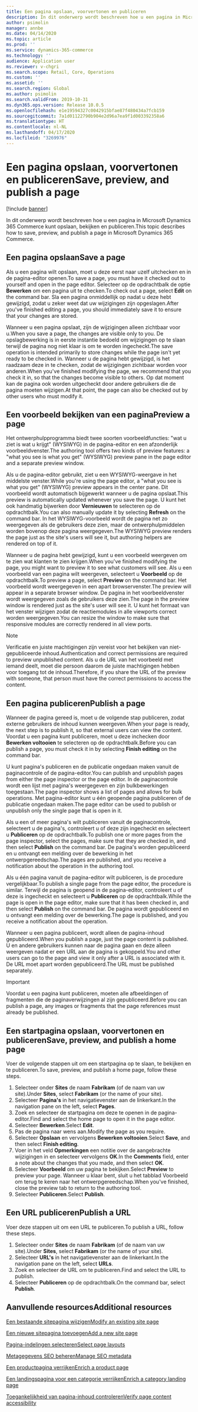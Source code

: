 ```yaml
---
title: Een pagina opslaan, voorvertonen en publiceren
description: In dit onderwerp wordt beschreven hoe u een pagina in Microsoft Dynamics 365 Commerce kunt opslaan, bekijken en publiceren.
author: psimolin
manager: annbe
ms.date: 04/14/2020
ms.topic: article
ms.prod: ''
ms.service: dynamics-365-commerce
ms.technology: ''
audience: Application user
ms.reviewer: v-chgri
ms.search.scope: Retail, Core, Operations
ms.custom: ''
ms.assetid: ''
ms.search.region: Global
ms.author: psimolin
ms.search.validFrom: 2019-10-31
ms.dyn365.ops.version: Release 10.0.5
ms.openlocfilehash: e1e19594327c0042915bfae87f480434a7fcb159
ms.sourcegitcommit: 7a1d01122790b904e2d96a7ea9f1d003392358a6
ms.translationtype: HT
ms.contentlocale: nl-NL
ms.lasthandoff: 04/17/2020
ms.locfileid: "3269976"
---
```

# <a name="save-preview-and-publish-a-page"></a><span data-ttu-id="43cd6-103">Een pagina opslaan, voorvertonen en publiceren</span><span class="sxs-lookup"><span data-stu-id="43cd6-103">Save, preview, and publish a page</span></span>

[!include [banner](includes/banner.md)]

<span data-ttu-id="43cd6-104">In dit onderwerp wordt beschreven hoe u een pagina in Microsoft Dynamics 365 Commerce kunt opslaan, bekijken en publiceren.</span><span class="sxs-lookup"><span data-stu-id="43cd6-104">This topic describes how to save, preview, and publish a page in Microsoft Dynamics 365 Commerce.</span></span>

## <a name="save-a-page"></a><span data-ttu-id="43cd6-105">Een pagina opslaan</span><span class="sxs-lookup"><span data-stu-id="43cd6-105">Save a page</span></span>

<span data-ttu-id="43cd6-106">Als u een pagina wilt opslaan, moet u deze eerst naar uzelf uitchecken en in de pagina-editor openen.</span><span class="sxs-lookup"><span data-stu-id="43cd6-106">To save a page, you must have it checked out to yourself and open in the page editor.</span></span> <span data-ttu-id="43cd6-107">Selecteer op de opdrachtbalk de optie **Bewerken** om een pagina uit te checken.</span><span class="sxs-lookup"><span data-stu-id="43cd6-107">To check out a page, select **Edit** on the command bar.</span></span> <span data-ttu-id="43cd6-108">Sla een pagina onmiddellijk op nadat u deze hebt gewijzigd, zodat u zeker weet dat uw wijzigingen zijn opgeslagen.</span><span class="sxs-lookup"><span data-stu-id="43cd6-108">After you've finished editing a page, you should immediately save it to ensure that your changes are stored.</span></span>

<span data-ttu-id="43cd6-109">Wanneer u een pagina opslaat, zijn de wijzigingen alleen zichtbaar voor u.</span><span class="sxs-lookup"><span data-stu-id="43cd6-109">When you save a page, the changes are visible only to you.</span></span> <span data-ttu-id="43cd6-110">De opslagbewerking is in eerste instantie bedoeld om wijzigingen op te slaan terwijl de pagina nog niet klaar is om te worden ingecheckt.</span><span class="sxs-lookup"><span data-stu-id="43cd6-110">The save operation is intended primarily to store changes while the page isn't yet ready to be checked in.</span></span> <span data-ttu-id="43cd6-111">Wanneer u de pagina hebt gewijzigd, is het raadzaam deze in te checken, zodat de wijzigingen zichtbaar worden voor anderen.</span><span class="sxs-lookup"><span data-stu-id="43cd6-111">When you've finished modifying the page, we recommend that you check it in, so that the changes become visible to others.</span></span> <span data-ttu-id="43cd6-112">Op dat moment kan de pagina ook worden uitgecheckt door andere gebruikers die de pagina moeten wijzigen.</span><span class="sxs-lookup"><span data-stu-id="43cd6-112">At that point, the page can also be checked out by other users who must modify it.</span></span>

## <a name="preview-a-page"></a><span data-ttu-id="43cd6-113">Een voorbeeld bekijken van een pagina</span><span class="sxs-lookup"><span data-stu-id="43cd6-113">Preview a page</span></span>

<span data-ttu-id="43cd6-114">Het ontwerphulpprogramma biedt twee soorten voorbeeldfuncties: "wat u ziet is wat u krijgt" (WYSIWYG) in de pagina-editor en een afzonderlijk voorbeeldvenster.</span><span class="sxs-lookup"><span data-stu-id="43cd6-114">The authoring tool offers two kinds of preview features: a "what you see is what you get" (WYSIWYG) preview pane in the page editor and a separate preview window.</span></span>

<span data-ttu-id="43cd6-115">Als u de pagina-editor gebruikt, ziet u een WYSIWYG-weergave in het middelste venster.</span><span class="sxs-lookup"><span data-stu-id="43cd6-115">While you're using the page editor, a "what you see is what you get" (WYSIWYG) preview appears in the center pane.</span></span> <span data-ttu-id="43cd6-116">Dit voorbeeld wordt automatisch bijgewerkt wanneer u de pagina opslaat.</span><span class="sxs-lookup"><span data-stu-id="43cd6-116">This preview is automatically updated whenever you save the page.</span></span> <span data-ttu-id="43cd6-117">U kunt het ook handmatig bijwerken door **Vernieuwen** te selecteren op de opdrachtbalk.</span><span class="sxs-lookup"><span data-stu-id="43cd6-117">You can also manually update it by selecting **Refresh** on the command bar.</span></span> <span data-ttu-id="43cd6-118">In het WYSIWYG-voorbeeld wordt de pagina net zo weergegeven als de gebruikers deze zien, maar de ontwerphulpmiddelen worden bovenop deze pagina weergegeven.</span><span class="sxs-lookup"><span data-stu-id="43cd6-118">The WYSIWYG preview renders the page just as the site's users will see it, but authoring helpers are rendered on top of it.</span></span>

<span data-ttu-id="43cd6-119">Wanneer u de pagina hebt gewijzigd, kunt u een voorbeeld weergeven om te zien wat klanten te zien krijgen.</span><span class="sxs-lookup"><span data-stu-id="43cd6-119">When you've finished modifying the page, you might want to preview it to see what customers will see.</span></span> <span data-ttu-id="43cd6-120">Als u een voorbeeld van een pagina wilt weergeven, selecteert u **Voorbeeld** op de opdrachtbalk.</span><span class="sxs-lookup"><span data-stu-id="43cd6-120">To preview a page, select **Preview** on the command bar.</span></span> <span data-ttu-id="43cd6-121">Het voorbeeld wordt weergegeven in een apart browservenster.</span><span class="sxs-lookup"><span data-stu-id="43cd6-121">The preview will appear in a separate browser window.</span></span> <span data-ttu-id="43cd6-122">De pagina in het voorbeeldvenster wordt weergegeven zoals de gebruikers deze zien.</span><span class="sxs-lookup"><span data-stu-id="43cd6-122">The page in the preview window is rendered just as the site's user will see it.</span></span> <span data-ttu-id="43cd6-123">U kunt het formaat van het venster wijzigen zodat de reactiemodules in alle viewports correct worden weergegeven.</span><span class="sxs-lookup"><span data-stu-id="43cd6-123">You can resize the window to make sure that responsive modules are correctly rendered in all view ports.</span></span>

> [!NOTE]
> <span data-ttu-id="43cd6-124">Verificatie en juiste machtigingen zijn vereist voor het bekijken van niet-gepubliceerde inhoud.</span><span class="sxs-lookup"><span data-stu-id="43cd6-124">Authentication and correct permissions are required to preview unpublished content.</span></span> <span data-ttu-id="43cd6-125">Als u de URL van het voorbeeld met iemand deelt, moet die persoon daarom de juiste machtigingen hebben voor toegang tot de inhoud.</span><span class="sxs-lookup"><span data-stu-id="43cd6-125">Therefore, if you share the URL of the preview with someone, that person must have the correct permissions to access the content.</span></span>

## <a name="publish-a-page"></a><span data-ttu-id="43cd6-126">Een pagina publiceren</span><span class="sxs-lookup"><span data-stu-id="43cd6-126">Publish a page</span></span>

<span data-ttu-id="43cd6-127">Wanneer de pagina gereed is, moet u de volgende stap publiceren, zodat externe gebruikers de inhoud kunnen weergeven.</span><span class="sxs-lookup"><span data-stu-id="43cd6-127">When your page is ready, the next step is to publish it, so that external users can view the content.</span></span> <span data-ttu-id="43cd6-128">Voordat u een pagina kunt publiceren, moet u deze inchecken door **Bewerken voltooien** te selecteren op de opdrachtbalk.</span><span class="sxs-lookup"><span data-stu-id="43cd6-128">Before you can publish a page, you must check it in by selecting **Finish editing** on the command bar.</span></span>

<span data-ttu-id="43cd6-129">U kunt pagina's publiceren en de publicatie ongedaan maken vanuit de paginacontrole of de pagina-editor.</span><span class="sxs-lookup"><span data-stu-id="43cd6-129">You can publish and unpublish pages from either the page inspector or the page editor.</span></span> <span data-ttu-id="43cd6-130">In de paginacontrole wordt een lijst met pagina's weergegeven en zijn bulkbewerkingen toegestaan.</span><span class="sxs-lookup"><span data-stu-id="43cd6-130">The page inspector shows a list of pages and allows for bulk operations.</span></span> <span data-ttu-id="43cd6-131">Met pagina-editor kunt u één geopende pagina publiceren of de publicatie ongedaan maken.</span><span class="sxs-lookup"><span data-stu-id="43cd6-131">The page editor can be used to publish or unpublish only the single page that is open in it.</span></span>

<span data-ttu-id="43cd6-132">Als u een of meer pagina's wilt publiceren vanuit de paginacontrole, selecteert u de pagina's, controleert u of deze zijn ingecheckt en selecteert u **Publiceren** op de opdrachtbalk.</span><span class="sxs-lookup"><span data-stu-id="43cd6-132">To publish one or more pages from the page inspector, select the pages, make sure that they are checked in, and then select **Publish** on the command bar.</span></span> <span data-ttu-id="43cd6-133">De pagina's worden gepubliceerd en u ontvangt een melding over de bewerking in het ontwerpgereedschap.</span><span class="sxs-lookup"><span data-stu-id="43cd6-133">The pages are published, and you receive a notification about the operation in the authoring tool.</span></span>

<span data-ttu-id="43cd6-134">Als u één pagina vanuit de pagina-editor wilt publiceren, is de procedure vergelijkbaar.</span><span class="sxs-lookup"><span data-stu-id="43cd6-134">To publish a single page from the page editor, the procedure is similar.</span></span> <span data-ttu-id="43cd6-135">Terwijl de pagina is geopend in de pagina-editor, controleert u of deze is ingecheckt en selecteert u **Publiceren** op de opdrachtbalk.</span><span class="sxs-lookup"><span data-stu-id="43cd6-135">While the page is open in the page editor, make sure that it has been checked in, and then select **Publish** on the command bar.</span></span> <span data-ttu-id="43cd6-136">De pagina wordt gepubliceerd en u ontvangt een melding over de bewerking.</span><span class="sxs-lookup"><span data-stu-id="43cd6-136">The page is published, and you receive a notification about the operation.</span></span>

<span data-ttu-id="43cd6-137">Wanneer u een pagina publiceert, wordt alleen de pagina-inhoud gepubliceerd.</span><span class="sxs-lookup"><span data-stu-id="43cd6-137">When you publish a page, just the page content is published.</span></span> <span data-ttu-id="43cd6-138">U en andere gebruikers kunnen naar de pagina gaan en deze alleen weergeven nadat er een URL aan de pagina is gekoppeld.</span><span class="sxs-lookup"><span data-stu-id="43cd6-138">You and other users can go to the page and view it only after a URL is associated with it.</span></span> <span data-ttu-id="43cd6-139">De URL moet apart worden gepubliceerd.</span><span class="sxs-lookup"><span data-stu-id="43cd6-139">The URL must be published separately.</span></span>

> [!IMPORTANT]
> <span data-ttu-id="43cd6-140">Voordat u een pagina kunt publiceren, moeten alle afbeeldingen of fragmenten die de paginaverwijzingen al zijn gepubliceerd.</span><span class="sxs-lookup"><span data-stu-id="43cd6-140">Before you can publish a page, any images or fragments that the page references must already be published.</span></span>

## <a name="save-preview-and-publish-a-home-page"></a><span data-ttu-id="43cd6-141">Een startpagina opslaan, voorvertonen en publiceren</span><span class="sxs-lookup"><span data-stu-id="43cd6-141">Save, preview, and publish a home page</span></span>

<span data-ttu-id="43cd6-142">Voer de volgende stappen uit om een startpagina op te slaan, te bekijken en te publiceren.</span><span class="sxs-lookup"><span data-stu-id="43cd6-142">To save, preview, and publish a home page, follow these steps.</span></span>

1. <span data-ttu-id="43cd6-143">Selecteer onder **Sites** de naam **Fabrikam** (of de naam van uw site).</span><span class="sxs-lookup"><span data-stu-id="43cd6-143">Under **Sites**, select **Fabrikam** (or the name of your site).</span></span>
1. <span data-ttu-id="43cd6-144">Selecteer **Pagina's** in het navigatievenster aan de linkerkant.</span><span class="sxs-lookup"><span data-stu-id="43cd6-144">In the navigation pane on the left, select **Pages**.</span></span>
1. <span data-ttu-id="43cd6-145">Zoek en selecteer de startpagina om deze te openen in de pagina-editor.</span><span class="sxs-lookup"><span data-stu-id="43cd6-145">Find and select the home page to open it in the page editor.</span></span>
1. <span data-ttu-id="43cd6-146">Selecteer **Bewerken**.</span><span class="sxs-lookup"><span data-stu-id="43cd6-146">Select **Edit**.</span></span>
1. <span data-ttu-id="43cd6-147">Pas de pagina naar wens aan.</span><span class="sxs-lookup"><span data-stu-id="43cd6-147">Modify the page as you require.</span></span>
1. <span data-ttu-id="43cd6-148">Selecteer **Opslaan** en vervolgens **Bewerken voltooien**.</span><span class="sxs-lookup"><span data-stu-id="43cd6-148">Select **Save**, and then select **Finish editing**.</span></span>
1. <span data-ttu-id="43cd6-149">Voer in het veld **Opmerkingen** een notitie over de aangebrachte wijzigingen in en selecteer vervolgens **OK**.</span><span class="sxs-lookup"><span data-stu-id="43cd6-149">In the **Comments** field, enter a note about the changes that you made, and then select **OK**.</span></span>
1. <span data-ttu-id="43cd6-150">Selecteer **Voorbeeld** om uw pagina te bekijken.</span><span class="sxs-lookup"><span data-stu-id="43cd6-150">Select **Preview** to preview your page.</span></span> <span data-ttu-id="43cd6-151">Wanneer u klaar bent, sluit u het tabblad Voorbeeld om terug te keren naar het ontwerpgereedschap.</span><span class="sxs-lookup"><span data-stu-id="43cd6-151">When you've finished, close the preview tab to return to the authoring tool.</span></span>
1. <span data-ttu-id="43cd6-152">Selecteer **Publiceren**.</span><span class="sxs-lookup"><span data-stu-id="43cd6-152">Select **Publish**.</span></span>

## <a name="publish-a-url"></a><span data-ttu-id="43cd6-153">Een URL publiceren</span><span class="sxs-lookup"><span data-stu-id="43cd6-153">Publish a URL</span></span>

<span data-ttu-id="43cd6-154">Voer deze stappen uit om een URL te publiceren.</span><span class="sxs-lookup"><span data-stu-id="43cd6-154">To publish a URL, follow these steps.</span></span>

1. <span data-ttu-id="43cd6-155">Selecteer onder **Sites** de naam **Fabrikam** (of de naam van uw site).</span><span class="sxs-lookup"><span data-stu-id="43cd6-155">Under **Sites**, select **Fabrikam** (or the name of your site).</span></span>
1. <span data-ttu-id="43cd6-156">Selecteer **URL's** in het navigatievenster aan de linkerkant.</span><span class="sxs-lookup"><span data-stu-id="43cd6-156">In the navigation pane on the left, select **URLs**.</span></span>
1. <span data-ttu-id="43cd6-157">Zoek en selecteer de URL om te publiceren.</span><span class="sxs-lookup"><span data-stu-id="43cd6-157">Find and select the URL to publish.</span></span>
1. <span data-ttu-id="43cd6-158">Selecteer **Publiceren** op de opdrachtbalk.</span><span class="sxs-lookup"><span data-stu-id="43cd6-158">On the command bar, select **Publish**.</span></span>

## <a name="additional-resources"></a><span data-ttu-id="43cd6-159">Aanvullende resources</span><span class="sxs-lookup"><span data-stu-id="43cd6-159">Additional resources</span></span>

[<span data-ttu-id="43cd6-160">Een bestaande sitepagina wijzigen</span><span class="sxs-lookup"><span data-stu-id="43cd6-160">Modify an existing site page</span></span>](modify-existing-page.md)

[<span data-ttu-id="43cd6-161">Een nieuwe sitepagina toevoegen</span><span class="sxs-lookup"><span data-stu-id="43cd6-161">Add a new site page</span></span>](add-new-page.md)

[<span data-ttu-id="43cd6-162">Pagina-indelingen selecteren</span><span class="sxs-lookup"><span data-stu-id="43cd6-162">Select page layouts</span></span>](select-page-layouts.md)

[<span data-ttu-id="43cd6-163">Metagegevens SEO beheren</span><span class="sxs-lookup"><span data-stu-id="43cd6-163">Manage SEO metadata</span></span>](manage-seo-metadata.md)

[<span data-ttu-id="43cd6-164">Een productpagina verrijken</span><span class="sxs-lookup"><span data-stu-id="43cd6-164">Enrich a product page</span></span>](enrich-product-page.md)

[<span data-ttu-id="43cd6-165">Een landingspagina voor een categorie verrijken</span><span class="sxs-lookup"><span data-stu-id="43cd6-165">Enrich a category landing page</span></span>](enrich-category-page.md)

[<span data-ttu-id="43cd6-166">Toegankelijkheid van pagina-inhoud controleren</span><span class="sxs-lookup"><span data-stu-id="43cd6-166">Verify page content accessibility</span></span>](verify-accessibility.md)

